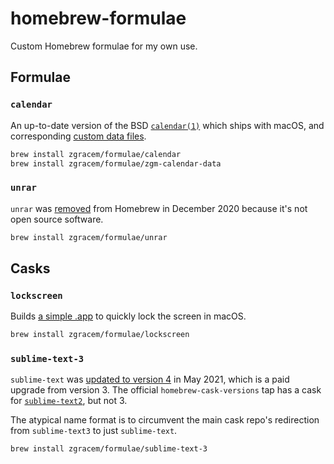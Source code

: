 # homebrew-formulae

Custom Homebrew formulae for my own use.

## Formulae

### `calendar`

An up-to-date version of the BSD [`calendar(1)`][cal] which ships with macOS,
and corresponding [custom data files].

```sh
brew install zgracem/formulae/calendar
brew install zgracem/formulae/zgm-calendar-data
```

[cal]: https://packages.debian.org/stable/calendar
[custom data files]: https://github.com/zgracem/calendar-data

### `unrar`

`unrar` was [removed](https://github.com/Homebrew/homebrew-core/pull/66609) from
Homebrew in December 2020 because it's not open source software.

```sh
brew install zgracem/formulae/unrar
```

## Casks

### `lockscreen`

Builds [a simple .app][lock] to quickly lock the screen in macOS.

```sh
brew install zgracem/formulae/lockscreen
```

[lock]: https://github.com/gaomd/lock-screen-app

### `sublime-text-3`

`sublime-text` was [updated to version 4][st4] in May 2021, which is a paid
upgrade from version 3. The official `homebrew-cask-versions` tap has a cask for
[`sublime-text2`][st2], but not 3.

The atypical name format is to circumvent the main cask repo's redirection from
`sublime-text3` to just `sublime-text`.

```sh
brew install zgracem/formulae/sublime-text-3
```

[st2]: https://github.com/Homebrew/homebrew-cask-versions/blob/HEAD/Casks/sublime-text2.rb
[st4]: https://github.com/Homebrew/homebrew-cask/pull/106089
